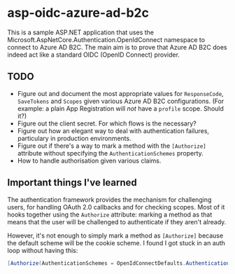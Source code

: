 # asp-oidc-azure-ad-b2c

This is a sample ASP.NET application that uses the Microsoft.AspNetCore.Authentication.OpenIdConnect namespace to connect to Azure AD B2C. The main aim is to prove that Azure AD B2C does indeed act like a standard OIDC (OpenID Connect) provider.

## TODO

* Figure out and document the most appropriate values for `ResponseCode`, `SaveTokens` and `Scopes` given various Azure AD B2C configurations. (For example: a plain App Registration will _not_ have a `profile` scope. Should it?)
* Figure out the client secret. For which flows is the necessary?
* Figure out how an elegant way to deal with authentication failures, particulary in production environments.
* Figure out if there's a way to mark a method with the `[Authorize]` attribute without specifying the `AuthenticationSchemes` property.
* How to handle authorisation given various claims.

## Important things I've learned

The authentication framework provides the mechanism for challenging users, for handling OAuth 2.0 callbacks and for checking scopes. Most of it hooks together using the `Authorize` attribute: marking a method as that means that the user will be challenged to authenticate if they aren't already.

However, it's not enough to simply mark a method as `[Authorize]` because the default scheme will be the cookie scheme. I found I got stuck in an auth loop without having this:

```csharp
[Authorize(AuthenticationSchemes = OpenIdConnectDefaults.AuthenticationScheme)]
```
